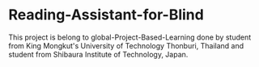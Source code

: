 # Reading-Assistant-for-Blind

This project is belong to global-Project-Based-Learning done by student from King Mongkut's University of Technology Thonburi, Thailand and student from Shibaura Institute of Technology, Japan.  

